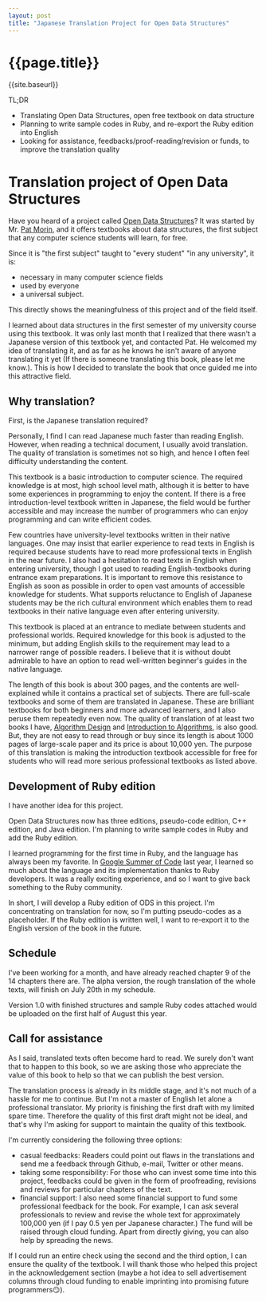 ```yaml
---
layout: post
title: "Japanese Translation Project for Open Data Structures"
---
```


{{page.title}}
=============

{{site.baseurl}}

TL;DR
* Translating Open Data Structures, open free textbook on data structure
* Planning to write sample codes in Ruby, and re-export the Ruby edition into English
* Looking for assistance, feedbacks/proof-reading/revision or funds, to improve the translation quality

# Translation project of Open Data Structures
Have you heard of a project called [Open Data Structures](http://opendatastructures.org/)? It was started by Mr. [Pat Morin](http://cglab.ca/~morin/), and it offers textbooks about data structures, the first subject that any computer science students will learn, for free.

Since it is "the first subject" taught to "every student" "in any university", it is:
* necessary in many computer science fields
* used by everyone
* a universal subject.

This directly shows the meaningfulness of this project and of the field itself.

I learned about data structures in the first semester of my university course using this textbook. It was only last month that I realized that there wasn't a Japanese version of this textbook yet, and contacted Pat. He welcomed my idea of translating it, and as far as he knows he isn't aware of anyone translating it yet (If there is someone translating this book, please let me know.). This is how I decided to translate the book that once guided me into this attractive field.


## Why translation?
First, is the Japanese translation required?

Personally, I find I can read Japanese much faster than reading English.
However, when reading a technical document, I usually avoid translation.
The quality of translation is sometimes not so high, and hence I often feel difficulty understanding the content.

This textbook is a basic introduction to computer science.
The required knowledge is at most, high school level math, although it is better to have some experiences in programming to enjoy the content.
If there is a free introduction-level textbook written in Japanese, the field would be further accessible and may increase the number of programmers who can enjoy programming and can write efficient codes.

Few countries have university-level textbooks written in their native languages. One may insist that earlier experience to read texts in English is required because students have to read more professional texts in English in the near future. I also had a hesitation to read texts in English when entering university, though I got used to reading English-textbooks during entrance exam preparations. It is important to remove this resistance to English as soon as possible in order to open vast amounts of accessible knowledge for students. What supports reluctance to English of Japanese students may be the rich cultural environment which enables them to read textbooks in their native language even after entering university.

This textbook is placed at an entrance to mediate between students and professional worlds. Required knowledge for this book is adjusted to the minimum, but adding English skills to the requirement may lead to a narrower range of possible readers. I believe that it is without doubt admirable to have an option to read well-written beginner's guides in the native language.

The length of this book is about 300 pages, and the contents are well-explained while it contains a practical set of subjects. There are full-scale textbooks and some of them are translated in Japanese. These are brilliant textbooks for both beginners and more advanced learners, and I also peruse them repeatedly even now. The quality of translation of at least two books I have, [Algorithm Design](http://www.cs.princeton.edu/~wayne/kleinberg-tardos/) and [Introduction to Algorithms](https://mitpress.mit.edu/books/introduction-algorithms), is also good. But, they are not easy to read through or buy since its length is about 1000 pages of large-scale paper and its price is about 10,000 yen. The purpose of this translation is making the introduction textbook accessible for free for students who will read more serious professional textbooks as listed above.

## Development of Ruby edition
I have another idea for this project.

Open Data Structures now has three editions, pseudo-code edition, C++ edition, and Java edition. I'm planning to write sample codes in Ruby and add the Ruby edition.

I learned programming for the first time in Ruby, and the language has always been my favorite. In [Google Summer of Code](https://summerofcode.withgoogle.com/archive/2016/projects/5201565367402496/) last year, I learned so much about the language and its implementation thanks to Ruby developers. It was a really exciting experience, and so I want to give back something to the Ruby community.

In short, I will develop a Ruby edition of ODS in this project. I'm concentrating on translation for now, so I'm putting pseudo-codes as a placeholder. If the Ruby edition is written well, I want to re-export it to the English version of the book in the future.

## Schedule

I've been working for a month, and have already reached chapter 9 of the 14 chapters there are. The alpha version, the rough translation of the whole texts, will finish on July 20th in my schedule.

Version 1.0 with finished structures and sample Ruby codes attached would be uploaded on the first half of August this year.

## Call for assistance

As I said, translated texts often become hard to read. We surely don't want that to happen to this book, so we are asking those who appreciate the value of this book to help so that we can publish the best version.

The translation process is already in its middle stage, and it's not much of a hassle for me to continue. But I'm not a master of English let alone a professional translator. My priority is finishing the first draft with my limited spare time. Therefore the quality of this first draft might not be ideal, and that's why I'm asking for support to maintain the quality of this textbook.

I'm currently considering the following three options:
* casual feedbacks: Readers could point out flaws in the translations and send me a feedback through Github, e-mail, Twitter or other means.
* taking some responsibility: For those who can invest some time into this project, feedbacks could be given in the form of proofreading, revisions and reviews for particular chapters of the text.
* financial support: I also need some financial support to fund some professional feedback for the book. For example, I can ask several professionals to review and revise the whole text for approximately 100,000 yen (if I pay 0.5 yen per Japanese character.) The fund will be raised through cloud funding. Apart from directly giving, you can also help by spreading the news.

If I could run an entire check using the second and the third option, I can ensure the quality of the textbook. I will thank those who helped this project in the acknowledgement section (maybe a hot idea to sell advertisement columns through cloud funding to enable imprinting into promising future programmers😏).
